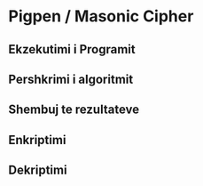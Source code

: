 # Pigpen / Masonic Cipher
## Ekzekutimi i Programit
## Pershkrimi i algoritmit
## Shembuj te rezultateve
## Enkriptimi
## Dekriptimi
